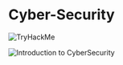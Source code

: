 # Cyber-Security
<img src="https://tryhackme-badges.s3.amazonaws.com/Lopepi.png" alt="TryHackMe">

![Introduction to CyberSecurity](https://github.com/Pepilo/Cyber-Security/assets/144693680/dada7c5c-c1f7-49ea-8722-6f6005daecdb)




